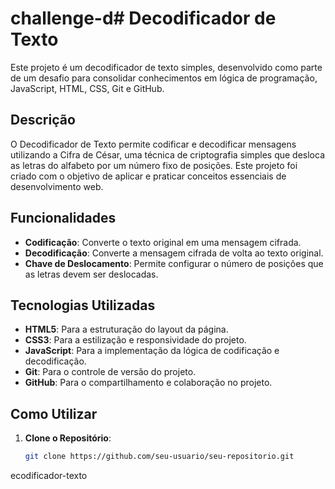 # challenge-d# Decodificador de Texto

Este projeto é um decodificador de texto simples, desenvolvido como parte de um desafio para consolidar conhecimentos em lógica de programação, JavaScript, HTML, CSS, Git e GitHub.

## Descrição

O Decodificador de Texto permite codificar e decodificar mensagens utilizando a Cifra de César, uma técnica de criptografia simples que desloca as letras do alfabeto por um número fixo de posições. Este projeto foi criado com o objetivo de aplicar e praticar conceitos essenciais de desenvolvimento web.

## Funcionalidades

- **Codificação**: Converte o texto original em uma mensagem cifrada.
- **Decodificação**: Converte a mensagem cifrada de volta ao texto original.
- **Chave de Deslocamento**: Permite configurar o número de posições que as letras devem ser deslocadas.

## Tecnologias Utilizadas

- **HTML5**: Para a estruturação do layout da página.
- **CSS3**: Para a estilização e responsividade do projeto.
- **JavaScript**: Para a implementação da lógica de codificação e decodificação.
- **Git**: Para o controle de versão do projeto.
- **GitHub**: Para o compartilhamento e colaboração no projeto.

## Como Utilizar

1. **Clone o Repositório**:
   ```bash
   git clone https://github.com/seu-usuario/seu-repositorio.git
ecodificador-texto

